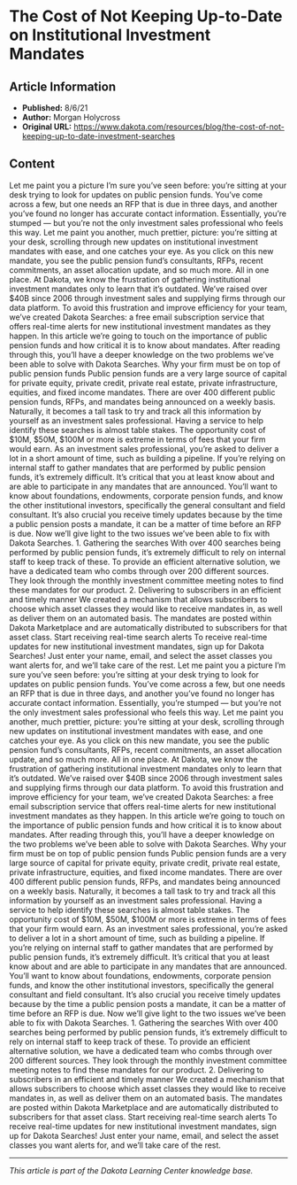 # The Cost of Not Keeping Up-to-Date on Institutional Investment Mandates

## Article Information
- **Published:** 8/6/21
- **Author:** Morgan Holycross
- **Original URL:** https://www.dakota.com/resources/blog/the-cost-of-not-keeping-up-to-date-investment-searches

## Content

Let me paint you a picture I’m sure you’ve seen before: you’re sitting at your desk trying to look for updates on public pension funds. You’ve come across a few, but one needs an RFP that is due in three days, and another you’ve found no longer has accurate contact information. Essentially, you’re stumped — but you’re not the only investment sales professional who feels this way. Let me paint you another, much prettier, picture: you’re sitting at your desk, scrolling through new updates on institutional investment mandates with ease, and one catches your eye. As you click on this new mandate, you see the public pension fund’s consultants, RFPs, recent commitments, an asset allocation update, and so much more. All in one place. At Dakota, we know the frustration of gathering institutional investment mandates only to learn that it’s outdated. We’ve raised over $40B since 2006 through investment sales and supplying firms through our data platform. To avoid this frustration and improve efficiency for your team, we’ve created Dakota Searches: a free email subscription service that offers real-time alerts for new institutional investment mandates as they happen. In this article we’re going to touch on the importance of public pension funds and how critical it is to know about mandates. After reading through this, you’ll have a deeper knowledge on the two problems we’ve been able to solve with Dakota Searches. Why your firm must be on top of public pension funds Public pension funds are a very large source of capital for private equity, private credit, private real estate, private infrastructure, equities, and fixed income mandates. There are over 400 different public pension funds, RFPs, and mandates being announced on a weekly basis. Naturally, it becomes a tall task to try and track all this information by yourself as an investment sales professional. Having a service to help identify these searches is almost table stakes. The opportunity cost of $10M, $50M, $100M or more is extreme in terms of fees that your firm would earn. As an investment sales professional, you’re asked to deliver a lot in a short amount of time, such as building a pipeline. If you’re relying on internal staff to gather mandates that are performed by public pension funds, it’s extremely difficult. It’s critical that you at least know about and are able to participate in any mandates that are announced. You’ll want to know about foundations, endowments, corporate pension funds, and know the other institutional investors, specifically the general consultant and field consultant. It’s also crucial you receive timely updates because by the time a public pension posts a mandate, it can be a matter of time before an RFP is due. Now we’ll give light to the two issues we’ve been able to fix with Dakota Searches. 1. Gathering the searches With over 400 searches being performed by public pension funds, it’s extremely difficult to rely on internal staff to keep track of these. To provide an efficient alternative solution, we have a dedicated team who combs through over 200 different sources. They look through the monthly investment committee meeting notes to find these mandates for our product. 2. Delivering to subscribers in an efficient and timely manner We created a mechanism that allows subscribers to choose which asset classes they would like to receive mandates in, as well as deliver them on an automated basis. The mandates are posted within Dakota Marketplace and are automatically distributed to subscribers for that asset class. Start receiving real-time search alerts To receive real-time updates for new institutional investment mandates, sign up for Dakota Searches! Just enter your name, email, and select the asset classes you want alerts for, and we’ll take care of the rest. Let me paint you a picture I’m sure you’ve seen before: you’re sitting at your desk trying to look for updates on public pension funds. You’ve come across a few, but one needs an RFP that is due in three days, and another you’ve found no longer has accurate contact information. Essentially, you’re stumped — but you’re not the only investment sales professional who feels this way. Let me paint you another, much prettier, picture: you’re sitting at your desk, scrolling through new updates on institutional investment mandates with ease, and one catches your eye. As you click on this new mandate, you see the public pension fund’s consultants, RFPs, recent commitments, an asset allocation update, and so much more. All in one place. At Dakota, we know the frustration of gathering institutional investment mandates only to learn that it’s outdated. We’ve raised over $40B since 2006 through investment sales and supplying firms through our data platform. To avoid this frustration and improve efficiency for your team, we’ve created Dakota Searches: a free email subscription service that offers real-time alerts for new institutional investment mandates as they happen. In this article we’re going to touch on the importance of public pension funds and how critical it is to know about mandates. After reading through this, you’ll have a deeper knowledge on the two problems we’ve been able to solve with Dakota Searches. Why your firm must be on top of public pension funds Public pension funds are a very large source of capital for private equity, private credit, private real estate, private infrastructure, equities, and fixed income mandates. There are over 400 different public pension funds, RFPs, and mandates being announced on a weekly basis. Naturally, it becomes a tall task to try and track all this information by yourself as an investment sales professional. Having a service to help identify these searches is almost table stakes. The opportunity cost of $10M, $50M, $100M or more is extreme in terms of fees that your firm would earn. As an investment sales professional, you’re asked to deliver a lot in a short amount of time, such as building a pipeline. If you’re relying on internal staff to gather mandates that are performed by public pension funds, it’s extremely difficult. It’s critical that you at least know about and are able to participate in any mandates that are announced. You’ll want to know about foundations, endowments, corporate pension funds, and know the other institutional investors, specifically the general consultant and field consultant. It’s also crucial you receive timely updates because by the time a public pension posts a mandate, it can be a matter of time before an RFP is due. Now we’ll give light to the two issues we’ve been able to fix with Dakota Searches. 1. Gathering the searches With over 400 searches being performed by public pension funds, it’s extremely difficult to rely on internal staff to keep track of these. To provide an efficient alternative solution, we have a dedicated team who combs through over 200 different sources. They look through the monthly investment committee meeting notes to find these mandates for our product. 2. Delivering to subscribers in an efficient and timely manner We created a mechanism that allows subscribers to choose which asset classes they would like to receive mandates in, as well as deliver them on an automated basis. The mandates are posted within Dakota Marketplace and are automatically distributed to subscribers for that asset class. Start receiving real-time search alerts To receive real-time updates for new institutional investment mandates, sign up for Dakota Searches! Just enter your name, email, and select the asset classes you want alerts for, and we’ll take care of the rest.

---

*This article is part of the Dakota Learning Center knowledge base.*